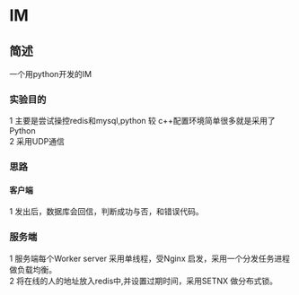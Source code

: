 # IM

## 简述
一个用python开发的IM<br>

### 实验目的
1 主要是尝试操控redis和mysql,python 较 c++配置环境简单很多就是采用了Python <br>
2 采用UDP通信<br>

### 思路
#### 客户端
1 发出后，数据库会回信，判断成功与否，和错误代码。 <br>

### 服务端
1 服务端每个Worker server 采用单线程，受Nginx 启发，采用一个分发任务进程做负载均衡。<br>
2 将在线的人的地址放入redis中,并设置过期时间，采用SETNX 做分布式锁。 <br>
